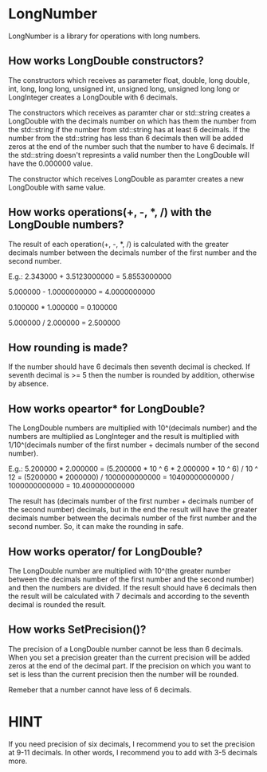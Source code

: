# LongNumber
LongNumber is a library for operations with long numbers.



How works LongDouble constructors?
------

The constructors which receives as parameter float, double, long double, int,
long, long long, unsigned int, unsigned long, unsigned long long or LongInteger
creates a LongDouble with 6 decimals.

The constructors which receives as paramter char or std::string creates a
LongDouble with the decimals number on which has them the number from the
std::string if the number from std::string has at least 6 decimals. If the
number from the std::string has less than 6 decimals then will be added zeros
at the end of the number such that the number to have 6 decimals. If the
std::string doesn't represints a valid number then the LongDouble will have
the 0.000000 value.

The constructor which receives LongDouble as paramter creates a new LongDouble
with same value.



How works operations(+, -, \*, /) with the LongDouble numbers?
------

The result of each operation(+, -, \*, /) is calculated with the greater decimals
number between the decimals number of the first number and the second number.

E.g.:
2.343000 + 3.5123000000 = 5.8553000000

5.000000 - 1.0000000000 = 4.0000000000

0.100000 * 1.000000 = 0.100000

5.000000 / 2.000000 = 2.500000



How rounding is made?
------

If the number should have 6 decimals then seventh decimal is checked. If seventh
decimal is >= 5 then the number is rounded by addition, otherwise by absence.



How works opeartor\* for LongDouble?
------

The LongDouble numbers are multiplied with 10^(decimals number) and the numbers
are multiplied as LongInteger and the result is multiplied with 1/10^(decimals
number of the first number + decimals number of the second number).

E.g.:
5.200000 * 2.000000 = (5.200000 * 10 ^ 6 * 2.000000 * 10 ^ 6) / 10 ^ 12
= (5200000 * 2000000) / 1000000000000 = 10400000000000 / 1000000000000
= 10.400000000000

The result has (decimals number of the first number + decimals number of the
second number) decimals, but in the end the result will have the greater
decimals number between the decimals number of the first number and the second
number. So, it can make the rounding in safe.



How works operator/ for LongDouble?
------

The LongDouble number are multiplied with 10^(the greater number between the
decimals number of the first number and the second number) and then the
numbers are divided. If the result should have 6 decimals then the result
will be calculated with 7 decimals and according to the seventh decimal is
rounded the result.



How works SetPrecision()?
------

The precision of a LongDouble number cannot be less than 6 decimals.
When you set a precision greater than the current precision will be added
zeros at the end of the decimal part. If the precision on which you want to set
is less than the current precision then the number will be rounded.

Remeber that a number cannot have less of 6 decimals.



HINT
===
If you need precision of six decimals, I recommend you to set the
precision at 9-11 decimals. In other words, I recommend you to add with 3-5
decimals more.
